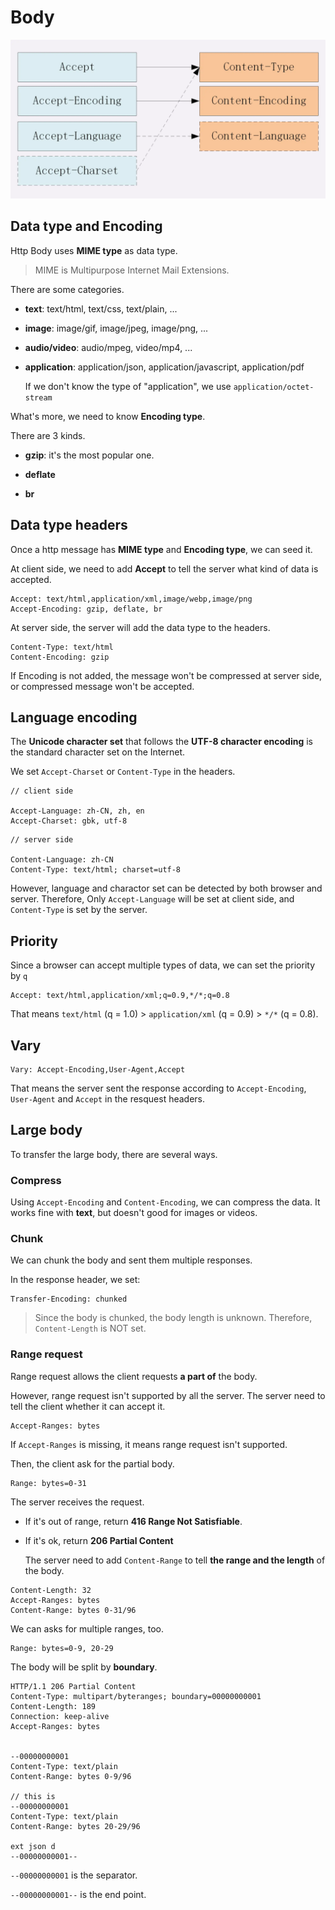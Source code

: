 # Body

![data-type-headers](./img/data-type-headers.png)

## Data type and Encoding

Http Body uses **MIME type** as data type.

> MIME is Multipurpose Internet Mail Extensions.

There are some categories.

- **text**: text/html, text/css, text/plain, ...

- **image**: image/gif, image/jpeg, image/png, ...

- **audio/video**: audio/mpeg, video/mp4, ...

- **application**: application/json, application/javascript, application/pdf

  If we don't know the type of "application", we use `application/octet-stream`

What's more, we need to know **Encoding type**.

There are 3 kinds.

- **gzip**: it's the most popular one.

- **deflate**

- **br**

## Data type headers

Once a http message has **MIME type** and **Encoding type**, we can seed it.

At client side, we need to add **Accept** to tell the server what kind of data is accepted.

```code
Accept: text/html,application/xml,image/webp,image/png
Accept-Encoding: gzip, deflate, br
```

At server side, the server will add the data type to the headers.

```code
Content-Type: text/html
Content-Encoding: gzip
```

If Encoding is not added, the message won't be compressed at server side, or compressed message won't be accepted.

## Language encoding

The **Unicode character set** that follows the **UTF-8 character encoding** is the standard character set on the Internet.

We set `Accept-Charset` or `Content-Type` in the headers.

```code
// client side

Accept-Language: zh-CN, zh, en
Accept-Charset: gbk, utf-8
```

```code
// server side

Content-Language: zh-CN
Content-Type: text/html; charset=utf-8
```

However, language and charactor set can be detected by both browser and server. Therefore, Only `Accept-Language` will be set at client side, and `Content-Type` is set by the server.

## Priority

Since a browser can accept multiple types of data, we can set the priority by `q`

```code
Accept: text/html,application/xml;q=0.9,*/*;q=0.8
```

That means `text/html` (q = 1.0) > `application/xml` (q = 0.9) > `*/*` (q = 0.8).

## Vary

```code
Vary: Accept-Encoding,User-Agent,Accept
```

That means the server sent the response according to `Accept-Encoding`, `User-Agent` and `Accept` in the resquest headers.

## Large body

To transfer the large body, there are several ways.

### Compress

Using `Accept-Encoding` and `Content-Encoding`, we can compress the data. It works fine with **text**, but doesn't good for images or videos.

### Chunk

We can chunk the body and sent them multiple responses.

In the response header, we set:

```code
Transfer-Encoding: chunked
```

> Since the body is chunked, the body length is unknown. Therefore, `Content-Length` is NOT set.

### Range request

Range request allows the client requests **a part of** the body.

However, range request isn't supported by all the server. The server need to tell the client whether it can accept it.

```code
Accept-Ranges: bytes
```

If `Accept-Ranges` is missing, it means range request isn't supported.

Then, the client ask for the partial body.

```code
Range: bytes=0-31
```

The server receives the request.

- If it's out of range, return **416 Range Not Satisfiable**.

- If it's ok, return **206 Partial Content**

  The server need to add `Content-Range` to tell **the range and the length** of the body.

```code
Content-Length: 32
Accept-Ranges: bytes
Content-Range: bytes 0-31/96
```

We can asks for multiple ranges, too.

```code
Range: bytes=0-9, 20-29
```

The body will be split by **boundary**.

```code
HTTP/1.1 206 Partial Content
Content-Type: multipart/byteranges; boundary=00000000001
Content-Length: 189
Connection: keep-alive
Accept-Ranges: bytes


--00000000001
Content-Type: text/plain
Content-Range: bytes 0-9/96

// this is
--00000000001
Content-Type: text/plain
Content-Range: bytes 20-29/96

ext json d
--00000000001--
```

`--00000000001` is the separator.

`--00000000001--` is the end point.
